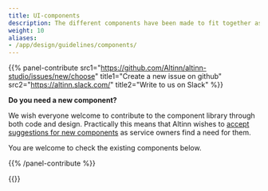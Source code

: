 ```yaml
---
title: UI-components
description: The different components have been made to fit together as a larger whole. This makes it important to follow the guidelines for how they should be used to achieve a consistent and recognizable appearance. UI components that are currently included in Altinn's library are found below.
weight: 10
aliases:
- /app/design/guidelines/components/
---
```


{{% panel-contribute 
src1="https://github.com/Altinn/altinn-studio/issues/new/choose" title1="Create a new issue on github" 
src2="https://altinn.slack.com/" title2="Write to us on Slack" %}}

**Do you need a new component?**

We wish everyone welcome to contribute to the component library through both code and design. 
Practically this means that Altinn wishes to [accept suggestions for new components](/community/contributing/propose-component/) as service owners find a need for them.

You are welcome to check the existing components below.

{{% /panel-contribute %}}

{{<children />}}  

